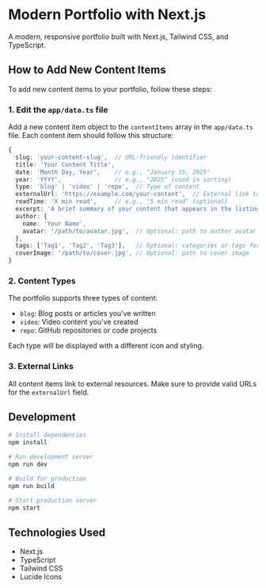 # Modern Portfolio with Next.js

A modern, responsive portfolio built with Next.js, Tailwind CSS, and TypeScript.

## How to Add New Content Items

To add new content items to your portfolio, follow these steps:

### 1. Edit the `app/data.ts` file

Add a new content item object to the `contentItems` array in the `app/data.ts` file. Each content item should follow this structure:

```typescript
{
  slug: 'your-content-slug',  // URL-friendly identifier
  title: 'Your Content Title',
  date: 'Month Day, Year',    // e.g., "January 15, 2025"
  year: 'YYYY',               // e.g., "2025" (used in sorting)
  type: 'blog' | 'video' | 'repo',  // Type of content
  externalUrl: 'https://example.com/your-content',  // External link to the content
  readTime: 'X min read',     // e.g., "5 min read" (optional)
  excerpt: 'A brief summary of your content that appears in the listing.',
  author: {
    name: 'Your Name',
    avatar: '/path/to/avatar.jpg',  // Optional: path to author avatar image
  },
  tags: ['Tag1', 'Tag2', 'Tag3'],   // Optional: categories or tags for the content
  coverImage: '/path/to/cover.jpg', // Optional: path to cover image
}
```

### 2. Content Types

The portfolio supports three types of content:

- `blog`: Blog posts or articles you've written
- `video`: Video content you've created
- `repo`: GitHub repositories or code projects

Each type will be displayed with a different icon and styling.

### 3. External Links

All content items link to external resources. Make sure to provide valid URLs for the `externalUrl` field.

## Development

```bash
# Install dependencies
npm install

# Run development server
npm run dev

# Build for production
npm run build

# Start production server
npm start
```

## Technologies Used

- Next.js
- TypeScript
- Tailwind CSS
- Lucide Icons
